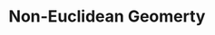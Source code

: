 ---
title: "Non-Euclidean Geomerty"

categories: ['']

tags: ['Non', 'Euclidean', 'Geomerty']

arwords: 'الهندسة اللا إقليدية'

arexps: []

enwords: ['Non-Euclidean Geomerty']

enexps: []

arlexicons: 'هـ'

enlexicons: 'N'

authors: ['Ruqayya Roshdy']

translators: ['']

citations: 'العربية والذكاء الاصطناعي'

sources: 'مركز الملك عبدالله بن عبدالعزيز الدولي لخدمة اللغة العربية'

word: "true"

slug: ""
---